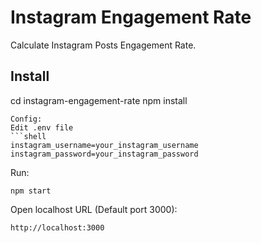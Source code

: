 # Instagram Engagement Rate

Calculate Instagram Posts Engagement Rate.

## Install

cd instagram-engagement-rate
npm install

````
Config:
Edit .env file
```shell
instagram_username=your_instagram_username
instagram_password=your_instagram_password
````

Run:

```shell
npm start
```

Open localhost URL (Default port 3000):

```shell
http://localhost:3000
```
